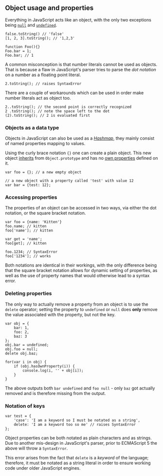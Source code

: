 ## Object usage and properties

Everything in JavaScript acts like an object, with the only two exceptions being 
[`null`](#core.undefined) and [`undefined`](#core.undefined).

    false.toString() // 'false'
    [1, 2, 3].toString(); // '1,2,3'
    
    function Foo(){}
    Foo.bar = 1;
    Foo.bar; // 1

A common misconception is that number literals cannot be used as
objects. That is because a flaw in JavaScript's parser tries to parse the *dot 
notation* on a number as a floating point literal.

    2.toString(); // raises SyntaxError

There are a couple of workarounds which can be used in order make number 
literals act as object too.

    2..toString(); // the second point is correctly recognized
    2 .toString(); // note the space left to the dot
    (2).toString(); // 2 is evaluated first

### Objects as a data type

Objects in JavaScript can also be used as a [*Hashmap*][1], they mainly consist 
of named properties mapping to values.

Using the curly brace notation `{}` one can create a plain object. This new
object [inherits](#object.prototype) from `Object.prototype` and has no 
[own properties](#object.hasownproperty) defined on it.

    var foo = {}; // a new empty object

    // a new object with a property called 'test' with value 12
    var bar = {test: 12}; 

### Accessing properties

The properties of an object can be accessed in two ways, via either the dot
notation, or the square bracket notation.
    
    var foo = {name: 'Kitten'}
    foo.name; // kitten
    foo['name']; // kitten
    
    var get = 'name';
    foo[get]; // kitten
    
    foo.1234; // SyntaxError
    foo['1234']; // works

Both notations are identical in their workings, with the only difference being that
the square bracket notation allows for dynamic setting of properties, as well as
the use of property names that would otherwise lead to a syntax error.

### Deleting properties

The only way to actually remove a property from an object is to use the `delete`
operator; setting the property to `undefined` or `null` does **only** remove the
value associated with the property, but not the key.

    var obj = {
        bar: 1,
        foo: 2,
        baz: 3
    };
    obj.bar = undefined;
    obj.foo = null;
    delete obj.baz;

    for(var i in obj) {
        if (obj.hasOwnProperty(i)) {
            console.log(i, '' + obj[i]);
        }
    }

The above outputs both `bar undefined` and `foo null` - only `baz` got actually
removed and is therefore missing from the output.

### Notation of keys

    var test = {
        'case': 'I am a keyword so I must be notated as a string',
        delete: 'I am a keyword too so me' // raises SyntaxError
    };

Object properties can be both notated as plain characters and as strings. Due to
another mis-design in JavaScript's parser, prior to ECMAScript 5 the above will throw 
a `SyntaxError`.

This error arises from the fact that `delete` is a *keyword* of the language;
therefore, it must be notated as a string literal in order to ensure working
code under older JavaScript engines.

[1]: http://en.wikipedia.org/wiki/Hashmap

